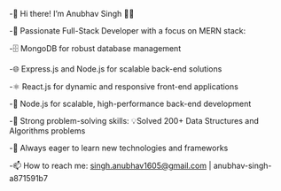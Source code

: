 -👋 Hi there! I’m Anubhav Singh 👨‍💻

-🚀 Passionate Full-Stack Developer with a focus on MERN stack:

-🗄️ MongoDB for robust database management	

-🌐 Express.js and Node.js for scalable back-end solutions	

-⚛️ React.js for dynamic and responsive front-end applications

-🔧 Node.js for scalable, high-performance back-end development

-🧠 Strong problem-solving skills:
 💡Solved 200+ Data Structures and Algorithms problems

-🌱 Always eager to learn new technologies and frameworks

-📫 How to reach me: singh.anubhav1605@gmail.com | anubhav-singh-a871591b7
<!---
AnubhavSingh16/AnubhavSingh16 is a ✨ special ✨ repository because its `README.md` (this file) appears on your GitHub profile.
You can click the Preview link to take a look at your changes.
--->
